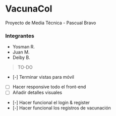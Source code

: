 # VacunaCol

Proyecto de Media Técnica - Pascual Bravo

### Integrantes

- Yosman R.
- Juan M.
- Deiby B.

> TO-DO

- [-] Terminar vistas para móvil
- [ ] Hacer responsive todo el front-end
- [ ] Añadir detalles visuales
- [-] Hacer funcional el login & register
- [-] Hacer funcional los registros de vacunación
